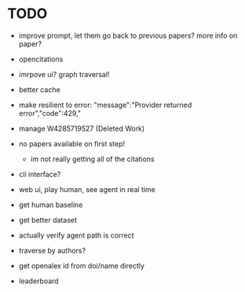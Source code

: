
# TODO

- improve prompt, let them go back to previous papers? more info on paper?
- opencitations

- imrpove ui? graph traversal!
- better cache
- make resilient to error: "message":"Provider returned error","code":429,"
- manage W4285719527 (Deleted Work)
- no papers available on first step!
  - im not really getting all of the citations

- cli interface?
- web ui, play human, see agent in real time
- get human baseline
- get better dataset

- actually verify agent path is correct
- traverse by authors?
- get openalex id from doi/name directly

- leaderboard
